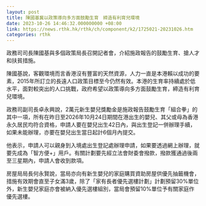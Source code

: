 ```yaml
---
layout: post
title: 陳國基冀以政策導向多方面鼓勵生育　締造有利育兒環境
date: 2023-10-26 14:46:32.000000000 +08:00
link: https://news.rthk.hk/rthk/ch/component/k2/1725021-20231026.htm
categories: rthk
---
```


政務司司長陳國基與多個政策局長召開記者會，介紹施政報告的鼓勵生育、搶人才和扶貧措施。

陳國基說，客觀環境而言香港沒有豐富的天然資源，人力一直是本港賴以成功的要素，2015年所訂立的長遠人口政策目標至今仍然有效。本港的生育率持續處於低水平，面對較突出的人口挑戰，政府希望以政策導向多方面鼓勵生育，締造有利育兒環境。

政務司副司長卓永興說，2萬元新生嬰兒獎勵金是施政報告鼓勵生育「組合拳」的其中一項，所有在昨日至2026年10月24日期間在港出生的嬰兒、其父或母為香港永久居民均符合資格，申請人要在嬰兒出生42日內，與出生登記一併辦理手續，如果未能辦理，亦要在嬰兒出生當日起計6個月內提交。

他表示，申請人可以親身到入境處出生登記處辦理申請，如果要透過網上辦理，就要先成為「智方便+」用戶。有關計劃要先經立法會財委會撥款，撥款獲通過後兩至三星期內，申請人會收到款項。

房屋局局長何永賢說，當局亦向有新生嬰兒的家庭購買資助房屋供優先抽籤機會，措施有效期會直至子女滿3歲，除了「家有長者優先選樓計劃」計劃預留30%單位外，新生嬰兒家庭亦會被納入優先選樓組別，當局會預留10%單位予有關家庭作優先選樓。
